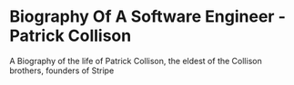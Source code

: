 # Biography Of A Software Engineer - Patrick Collison
A Biography of the life of Patrick Collison, the eldest of the Collison brothers, founders of Stripe

